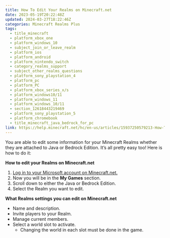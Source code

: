 ```yaml
---
title: How To Edit Your Realms on Minecraft.net
date: 2023-05-19T20:22:48Z
updated: 2024-03-27T18:22:46Z
categories: Minecraft Realms Plus
tags:
  - title_minecraft
  - platform_xbox_one
  - platform_windows_10
  - subject_join_or_leave_realm
  - platform_ios
  - platform_android
  - platform_nintendo_switch
  - category_realms_support
  - subject_other_realms_questions
  - platform_sony_playstation_4
  - platform_pc
  - platform_PC
  - platform_xbox_series_x/s
  - platform_windows10/11
  - platform_windows_11
  - platform_windows_10/11
  - section_12618443219469
  - platform_sony_playstation_5
  - platform_chromebook
  - title_minecraft_java_bedrock_for_pc
link: https://help.minecraft.net/hc/en-us/articles/15937250579213-How-To-Edit-Your-Realms-on-Minecraft-net
---
```


You are able to edit some information for your Minecraft Realms whether they are attached to Java or Bedrock Edition. It’s all pretty easy too! Here is how to do it:

**How to edit your Realms on Minecraft.net**

1.  [Log in to your Microsoft account on Minecraft.net.](https://www.minecraft.net/en-us/login)
2.  Now you will be in the **My Games** section.
3.  Scroll down to either the Java or Bedrock Edition.
4.  Select the Realm you want to edit.

**What Realms settings you can edit on Minecraft.net**

- Name and description.
- Invite players to your Realm.
- Manage current members.
- Select a world slot to activate.
  - Changing the world in each slot must be done in the game.
